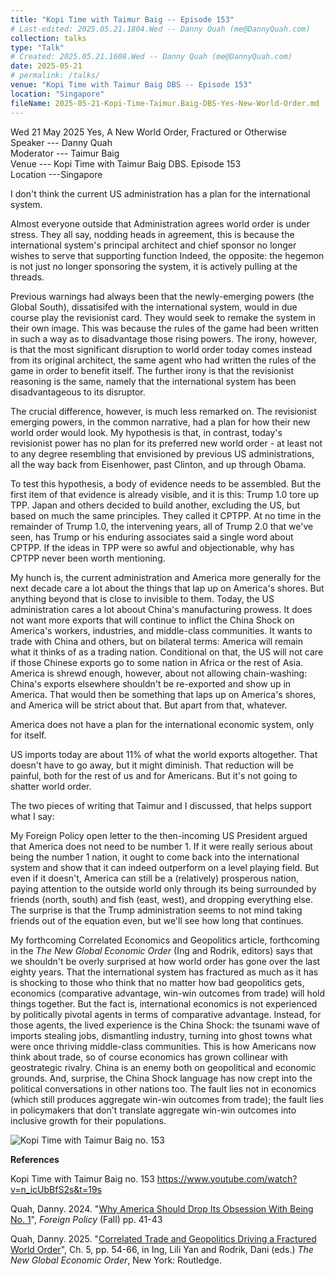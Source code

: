 ```yaml
---
title: "Kopi Time with Taimur Baig -- Episode 153"
# Last-edited: 2025.05.21.1804.Wed -- Danny Quah (me@DannyQuah.com)
collection: talks
type: "Talk"
# Created: 2025.05.21.1608.Wed -- Danny Quah (me@DannyQuah.com)
date: 2025-05-21
# permalink: /talks/
venue: "Kopi Time with Taimur Baig DBS -- Episode 153"
location: "Singapore"
fileName: 2025-05-21-Kopi-Time-Taimur.Baig-DBS-Yes-New-World-Order.md
---
```

Wed 21 May 2025
Yes, A New World Order, Fractured or Otherwise  
Speaker --- Danny Quah  
Moderator --- Taimur Baig  
Venue --- Kopi Time with Taimur Baig DBS.  Episode 153  
Location ---Singapore  

I don't think the current US administration has a plan for the international system.  

Almost everyone outside that Administration agrees world order is under stress.  They all say, nodding heads in agreement, this is because the international system's principal architect and chief sponsor no longer wishes to serve that supporting function  Indeed, the opposite: the hegemon is not just no longer sponsoring the system, it is actively pulling at the threads.  

Previous warnings had always been that the newly-emerging powers (the Global South), dissatisifed with the international system, would in due course play the revisionist card.  They would seek to remake the system in their own image.  This was because the rules of the game had been written in such a way as to disadvantage those rising powers.  The irony, however, is that the most significant disruption to world order today comes instead from its original architect, the same agent who had written the rules of the game in order to benefit itself.  The further irony is that the revisionist reasoning is the same, namely that the international system has been disadvantageous to its disruptor.  

The crucial difference, however, is much less remarked on.  The revisionist emerging powers, in the common narrative, had a plan for how their new world order would look.  My hypothesis is that, in contrast, today's revisionist power has no plan for its preferred new world order - at least not to any degree resembling that envisioned by previous US administrations, all the way back from Eisenhower, past Clinton, and up through Obama.  

To test this hypothesis, a body of evidence needs to be assembled.  But the first item of that evidence is already visible, and it is this:  Trump 1.0 tore up TPP.  Japan and others decided to build another, excluding the US, but based on much the same principles.  They called it CPTPP.  At no time in the remainder of Trump 1.0, the intervening years, all of Trump 2.0 that we've seen, has Trump or his enduring associates said a single word about CPTPP.  If the ideas in TPP were so awful and objectionable, why has CPTPP never been worth mentioning.  

My hunch is, the current administration and America more generally for the next decade care a lot about the things that lap up on America's shores.  But anything beyond that is close to invisible to them.  Today, the US administration cares a lot aboout China's manufacturing prowess.  It does not want more exports that will continue to inflict the China Shock on America's workers, industries, and middle-class communities.  It wants to trade with China and others, but on bilateral terms: America will remain what it thinks of as a trading nation.  Conditional on that, the US will not care if those Chinese exports go to some nation in Africa or the rest of Asia.  America is shrewd enough, however, about not allowing chain-washing: China's exports elsewhere shouldn't be re-exported and show up in America.  That would then be something that laps up on America's shores, and America will be strict about that.  But apart from that, whatever.

America does not have a plan for the international economic system, only for itself.  

US imports today are about 11% of what the world exports altogether.  That doesn't have to go away, but it might diminish.  That reduction will be painful, both for the rest of us and for Americans. But it's not going to shatter world order.  

The two pieces of writing that Taimur and I discussed, that helps support what I say:  

My Foreign Policy open letter to the then-incoming US President argued that America does not need to be number 1. If it were really serious about being the number 1 nation, it ought to come back into the international system and show that it can indeed outperform on a level playing field.  But even if it doesn't, America can still be a (relatively) prosperous nation, paying attention to the outside world only through its being surrounded by friends (north, south) and fish (east, west), and dropping everything else.  The surprise is that the Trump administration seems to not mind taking friends out of the equation even, but we'll see how long that continues.  

My forthcoming Correlated Economics and Geopolitics article, forthcoming in the *The New Global Economic Order* (Ing and Rodrik, editors) says that we shouldn't be overly surprised at how world order has gone over the last eighty years.  That the international system has fractured as much as it has is shocking to those who think that no matter how bad geopolitics gets, economics (comparative advantage, win-win outcomes from trade) will hold things together.  But the fact is, international economics is not experienced by politically pivotal agents in terms of comparative advantage.  Instead, for those agents, the lived experience is the China Shock: the tsunami wave of imports stealing jobs, dismantling industry, turning into ghost towns what were once thriving middle-class communities.  This is how Americans now think about trade, so of course economics has grown collinear with geostrategic rivalry.  China is an enemy both on geopolitical and economic grounds.  And, surprise, the China Shock language has now crept into the political conversations in other nations too.  The fault lies not in economics (which still produces aggregate win-win outcomes from trade); the fault lies in policymakers that don't translate aggregate win-win outcomes into inclusive growth for their populations.  

![Kopi Time with Taimur Baig no. 153](https://DannyQuah.github.io/Storage/2025.05.21.Wed-Taimur.Baig-LinkedIn-Kopi-Time-153-DQ.png)

**References**  

Kopi Time with Taimur Baig no. 153 https://www.youtube.com/watch?v=n_icUbBfS2s&t=19s  

Quah, Danny. 2024.  "[Why America Should Drop Its Obsession With Being No. 1](https://foreignpolicy.com/2024/09/04/danny-quah-singapore-letter-us-president/?utm_content=gifting&tpcc=gifting_article&gifting_article=ZGFubnktcXVhaC1zaW5nYXBvcmUtbGV0dGVyLXVzLXByZXNpZGVudA==&pid=PNILoiIJgqmxsxl)", *Foreign Policy* (Fall) pp. 41-43  

Quah, Danny. 2025. "[Correlated Trade and Geopolitics Driving a Fractured World Order](https://DannyQuah.github.io/Storage/2025-Danny.Quah-Correlated-Trade-Geopolitics-Fractured-Order-NEO.pdf)", Ch. 5, pp. 54-66, in Ing, Lili Yan and Rodrik, Dani (eds.) *The New Global Economic Order*, New York: Routledge.  

<!---
   Invisible section // 2025-05-21-Kopi-Time-Taimur.Baig-DBS-Yes-New-World-Order.md
-->




